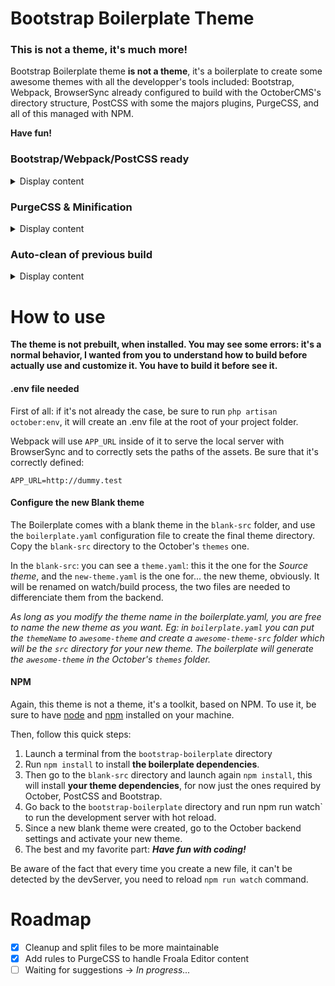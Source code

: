 Bootstrap Boilerplate Theme
=============================

### This is not a theme, it's much more!

Bootstrap Boilerplate theme **is not a theme**, it's a boilerplate to create some awesome themes with all the developper's tools included: Bootstrap, Webpack, BrowserSync already configured to build with the OctoberCMS's directory structure, PostCSS with some the majors plugins, PurgeCSS, and all of this managed with NPM.

**Have fun!**

### Bootstrap/Webpack/PostCSS ready
<details><summary>Display content</summary>
Bootstrap, Webpack and PostCSS is already installed and pre-configured to work together.
Each configuration file is pre-built but customizable directly from your theme directory.

This boilerplate comes with webpack and fully customised `webpack.config.js` file for OctoberCMS to manage all your assets: css, javascript, images, fonts and also all your template files: **Webpack will walk through all your directories and subdirectories** presents in your theme folder to compile the .htm, .html and .txt files to catch all the assets dependencies you may have added in them!

PostCSS is the prepocessor of this boilerplate with the most used plugins. Feel free to add the plugins you want into the `postcss.config.js`
</details>

### PurgeCSS & Minification
<details><summary>Display content</summary>
To ensure the optimization of your final theme: the `npm run build` process will remove all unused CSS with PurgeCSS, and all the JS and CSS files will be minified.
Be aware that to not slow down the watch process, the purge and minification happen only on the `npm run build` process
</details>

### Auto-clean of previous build
<details><summary>Display content</summary>
This boilerplate uses `clean-webpack-plugin` to ensure you don't have any useless files in your theme folder. Your files is cleaned only on the build process not to slow down the hot reload module.
</details>

How to use
==========

**The theme is not prebuilt, when installed. You may see some errors: it's a normal behavior, I wanted from you to understand how to build before actually use and customize it.
You have to build it before see it.**

#### .env file needed
First of all: if it's not already the case, be sure to run `php artisan october:env`, it will create an .env file at the root of your project folder.

Webpack will use `APP_URL` inside of it to serve the local server with BrowserSync and to correctly sets the paths of the assets. Be sure that it's correctly defined:
```dotenv
APP_URL=http://dummy.test
```

#### Configure the new Blank theme
The Boilerplate comes with a blank theme in the `blank-src` folder, and use the `boilerplate.yaml` configuration file to create the final theme directory.
Copy the `blank-src` directory to the October's `themes` one.

In the `blank-src`: you can see a `theme.yaml`: this it the one for the *Source theme*, and the `new-theme.yaml` is the one for... the new theme, obviously.
It will be renamed on watch/build process, the two files are needed to differenciate them from the backend.

*As long as you modify the theme name in the boilerplate.yaml, you are free to name the new theme as you want.
Eg: in `boilerplate.yaml` you can put the `themeName` to `awesome-theme` and create a `awesome-theme-src` folder which will be the `src` directory for your new theme.
The boilerplate will generate the `awesome-theme` in the October's `themes` folder.*

#### NPM
Again, this theme is not a theme, it's a toolkit, based on NPM. To use it, be sure to have [node](https://github.com/nodejs/node) and [npm](https://github.com/npm/cli) installed on your machine.

Then, follow this quick steps:

1. Launch a terminal from the `bootstrap-boilerplate` directory
2. Run `npm install` to install **the boilerplate dependencies**.
3. Then go to the `blank-src` directory and launch again `npm install`, this will install **your theme dependencies**, for now just the ones required by October, PostCSS and Bootstrap.
4. Go back to the `bootstrap-boilerplate` directory and run npm run watch` to run the development server with hot reload.
5. Since a new blank theme were created, go to the October backend settings and activate your new theme.
5. The best and my favorite part: ***Have fun with coding!***

Be aware of the fact that every time you create a new file, it can't be detected by the devServer, you need to reload `npm run watch` command.

Roadmap
==========
* [x] Cleanup and split files to be more maintainable
* [x] Add rules to PurgeCSS to handle Froala Editor content
* [ ] Waiting for suggestions -> *In progress...*
